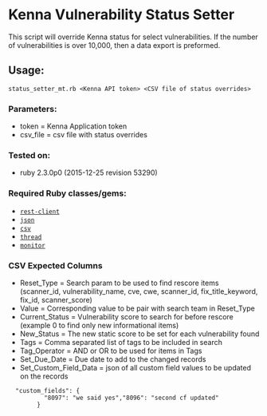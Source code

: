 # Kenna Vulnerability Status Setter
This script will override Kenna status for select vulnerabilities.  If the number of vulnerabilities is over 10,000, then a data export is preformed.

## Usage:

```
status_setter_mt.rb <Kenna API token> <CSV file of status overrides>
```

### Parameters:
 - token = Kenna Application token
 - csv_file = csv file with status overrides

### Tested on:

- ruby 2.3.0p0 (2015-12-25 revision 53290)

### Required Ruby classes/gems:

- [`rest-client`](https://github.com/rest-client/rest-client)
- [`json`](http://ruby-doc.org/stdlib-2.0.0/libdoc/json/rdoc/JSON.html)
- [`csv`](http://ruby-doc.org/stdlib-2.0.0/libdoc/csv/rdoc/CSV.html)
- [`thread`](https://ruby-doc.org/core-2.2.0/Thread.html)
- [`monitor`](https://ruby-doc.org/stdlib-2.1.2/libdoc/monitor/rdoc/Monitor.html)

### CSV Expected Columns

- Reset_Type = Search param to be used to find rescore items (scanner_id, vulnerability_name, cve, cwe, scanner_id, fix_title_keyword, fix_id, scanner_score)
- Value = Corresponding value to be pair with search team in Reset_Type
- Current_Status = Vulnerability score to search for before rescore (example 0 to find only new informational items)
- New_Status = The new static score to be set for each vulnerability found 
- Tags = Comma separated list of tags to be included in search
- Tag_Operator = AND or OR to be used for items in Tags
- Set_Due_Date = Due date to add to the changed records
- Set_Custom_Field_Data = json of all custom field values to be updated on the records
```
  "custom_fields": {
          "8097": "we said yes","8096": "second cf updated"
        }
```
